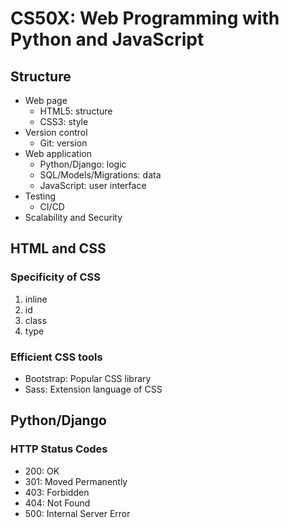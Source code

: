# CS50X: Web Programming with Python and JavaScript

## Structure

* Web page
  * HTML5: structure
  * CSS3: style 
* Version control
  * Git: version
* Web application
  * Python/Django: logic
  * SQL/Models/Migrations: data
  * JavaScript: user interface
* Testing
  * CI/CD
* Scalability and Security

## HTML and CSS

### Specificity of CSS

1. inline
2. id
3. class
4. type

### Efficient CSS tools

* Bootstrap: Popular CSS library
* Sass: Extension language of CSS

## Python/Django

### HTTP Status Codes

* 200: OK
* 301: Moved Permanently
* 403: Forbidden
* 404: Not Found
* 500: Internal Server Error

